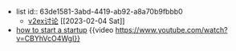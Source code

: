 - list
  id:: 63de1581-3abd-4419-ab92-a8a70b9fbbb0
	- [v2ex讨论](https://www.v2ex.com/t/913117#reply21)<span class=" bg-green white  subw hblack hover"> [[2023-02-04 Sat]] </span>
- [how to start a startup](https://www.thehartford.com/business-insurance/strategy/how-to-start-a-business/startup)   {{video https://www.youtube.com/watch?v=CBYhVcO4WgI}}